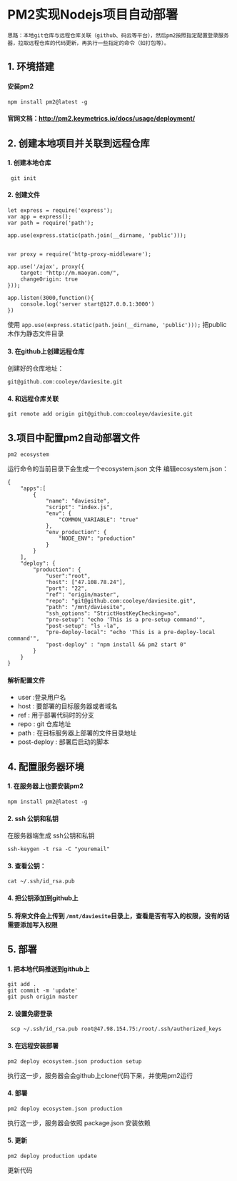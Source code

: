 # PM2实现Nodejs项目自动部署


    思路：本地git仓库与远程仓库关联（github、码云等平台），然后pm2按照指定配置登录服务器，拉取远程仓库的代码更新，再执行一些指定的命令（如打包等）。
    
  
## 1. 环境搭建
#### 安装pm2
```
npm install pm2@latest -g
```
#### 官网文档：http://pm2.keymetrics.io/docs/usage/deployment/


## 2. 创建本地项目并关联到远程仓库
    
#### 1. 创建本地仓库
` git init`
#### 2. 创建文件
```
let express = require('express');
var app = express();
var path = require('path');

app.use(express.static(path.join(__dirname, 'public')));


var proxy = require('http-proxy-middleware');

app.use('/ajax', proxy({
    target: "http://m.maoyan.com/",
    changeOrigin: true
}));

app.listen(3000,function(){
    console.log('server start@127.0.0.1:3000')
})
```
使用 `app.use(express.static(path.join(__dirname, 'public')));`
把public木作为静态文件目录

#### 3. 在github上创建远程仓库

创建好的仓库地址：
```
git@github.com:cooleye/daviesite.git
```
#### 4. 和远程仓库关联

```
git remote add origin git@github.com:cooleye/daviesite.git
```

## 3.项目中配置pm2自动部署文件

```
pm2 ecosystem
```
运行命令的当前目录下会生成一个ecosystem.json 文件
编辑ecosystem.json：
```
{
    "apps":[
        {
            "name": "daviesite", 
            "script": "index.js", 
            "env": {
                "COMMON_VARIABLE": "true"
            },
            "env_production": {
                "NODE_ENV": "production" 
            }
        }
    ],
    "deploy": {
        "production": {
            "user":"root",
            "host": ["47.108.78.24"],
            "port": "22",
            "ref": "origin/master",
            "repo": "git@github.com:cooleye/daviesite.git",
            "path": "/mnt/daviesite",
            "ssh_options": "StrictHostKeyChecking=no",
            "pre-setup": "echo 'This is a pre-setup command'",
            "post-setup": "ls -la",
            "pre-deploy-local": "echo 'This is a pre-deploy-local command'",
            "post-deploy" : "npm install && pm2 start 0"
        }
    }
}
```

#### 解析配置文件
- user :登录用户名
- host : 要部署的目标服务器或者域名
- ref : 用于部署代码时的分支
- repo : git 仓库地址
- path : 在目标服务器上部署的文件目录地址
- post-deploy : 部署后启动的脚本

## 4. 配置服务器环境
#### 1. 在服务器上也要安装pm2
```
npm install pm2@latest -g
```
#### 2. ssh 公钥和私钥
在服务器端生成 ssh公钥和私钥
```
ssh-keygen -t rsa -C "youremail"
```
#### 3. 查看公钥：
```
cat ~/.ssh/id_rsa.pub
```
#### 4. 把公钥添加到github上

#### 5. 将来文件会上传到 `/mnt/daviesite`目录上，查看是否有写入的权限，没有的话需要添加写入权限


## 5. 部署
#### 1. 把本地代码推送到github上
```
git add .
git commit -m 'update'
git push origin master
```
#### 2. 设置免密登录
```
 scp ~/.ssh/id_rsa.pub root@47.98.154.75:/root/.ssh/authorized_keys
```
#### 3. 在远程安装部署
```
pm2 deploy ecosystem.json production setup
```
执行这一步，服务器会会github上clone代码下来，并使用pm2运行
#### 4. 部署
```
pm2 deploy ecosystem.json production
```
执行这一步，服务器会依照 package.json 安装依赖
#### 5. 更新
```
pm2 deploy production update
```
更新代码


